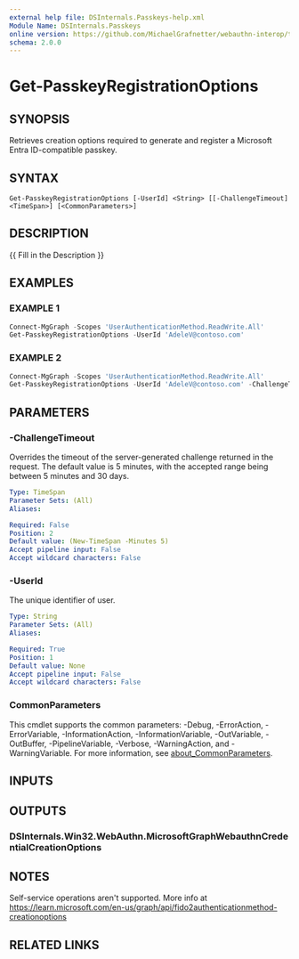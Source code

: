 ```yaml
---
external help file: DSInternals.Passkeys-help.xml
Module Name: DSInternals.Passkeys
online version: https://github.com/MichaelGrafnetter/webauthn-interop/tree/main/Documentation/PowerShell/Get-PasskeyRegistrationOptions.md
schema: 2.0.0
---
```


# Get-PasskeyRegistrationOptions

## SYNOPSIS
Retrieves creation options required to generate and register a Microsoft Entra ID-compatible passkey.

## SYNTAX

```
Get-PasskeyRegistrationOptions [-UserId] <String> [[-ChallengeTimeout] <TimeSpan>] [<CommonParameters>]
```

## DESCRIPTION
{{ Fill in the Description }}

## EXAMPLES

### EXAMPLE 1
```powershell
Connect-MgGraph -Scopes 'UserAuthenticationMethod.ReadWrite.All'
Get-PasskeyRegistrationOptions -UserId 'AdeleV@contoso.com'
```

### EXAMPLE 2
```powershell
Connect-MgGraph -Scopes 'UserAuthenticationMethod.ReadWrite.All'
Get-PasskeyRegistrationOptions -UserId 'AdeleV@contoso.com' -ChallengeTimeout (New-TimeSpan -Minutes 10)
```

## PARAMETERS

### -ChallengeTimeout
Overrides the timeout of the server-generated challenge returned in the request.
The default value is 5 minutes, with the accepted range being between 5 minutes and 30 days.

```yaml
Type: TimeSpan
Parameter Sets: (All)
Aliases:

Required: False
Position: 2
Default value: (New-TimeSpan -Minutes 5)
Accept pipeline input: False
Accept wildcard characters: False
```

### -UserId
The unique identifier of user.

```yaml
Type: String
Parameter Sets: (All)
Aliases:

Required: True
Position: 1
Default value: None
Accept pipeline input: False
Accept wildcard characters: False
```

### CommonParameters
This cmdlet supports the common parameters: -Debug, -ErrorAction, -ErrorVariable, -InformationAction, -InformationVariable, -OutVariable, -OutBuffer, -PipelineVariable, -Verbose, -WarningAction, and -WarningVariable. For more information, see [about_CommonParameters](http://go.microsoft.com/fwlink/?LinkID=113216).

## INPUTS

## OUTPUTS

### DSInternals.Win32.WebAuthn.MicrosoftGraphWebauthnCredentialCreationOptions
## NOTES
Self-service operations aren't supported.
More info at https://learn.microsoft.com/en-us/graph/api/fido2authenticationmethod-creationoptions

## RELATED LINKS
